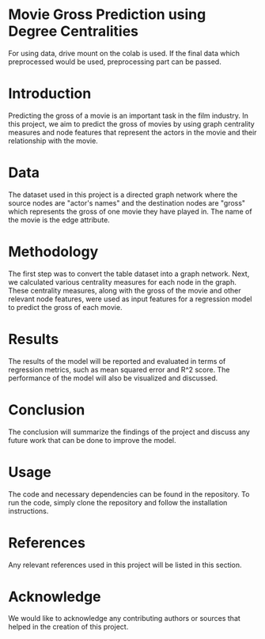 # Movie Gross Prediction using Degree Centralities

For using data, drive mount on the colab is used. If the final data which preprocessed would be used, preprocessing part can be passed.


# Introduction
Predicting the gross of a movie is an important task in the film industry. In this project, we aim to predict the gross of movies by using graph centrality measures and node features that represent the actors in the movie and their relationship with the movie.

# Data
The dataset used in this project is a directed graph network where the source nodes are "actor's names" and the destination nodes are "gross" which represents the gross of one movie they have played in. The name of the movie is the edge attribute.

# Methodology
The first step was to convert the table dataset into a graph network. Next, we calculated various centrality measures for each node in the graph. These centrality measures, along with the gross of the movie and other relevant node features, were used as input features for a regression model to predict the gross of each movie.

# Results
The results of the model will be reported and evaluated in terms of regression metrics, such as mean squared error and R^2 score. The performance of the model will also be visualized and discussed.

# Conclusion
The conclusion will summarize the findings of the project and discuss any future work that can be done to improve the model.

# Usage
The code and necessary dependencies can be found in the repository. To run the code, simply clone the repository and follow the installation instructions.

# References
Any relevant references used in this project will be listed in this section.

# Acknowledge
We would like to acknowledge any contributing authors or sources that helped in the creation of this project.
